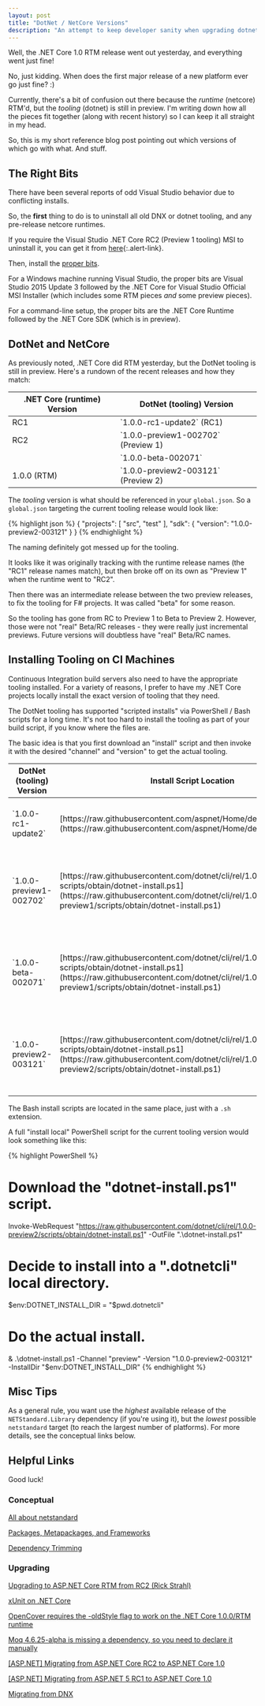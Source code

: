 ```yaml
---
layout: post
title: "DotNet / NetCore Versions"
description: "An attempt to keep developer sanity when upgrading dotnet / netcore projects."
---
```


Well, the .NET Core 1.0 RTM release went out yesterday, and everything went just fine!

No, just kidding. When does the first major release of a new platform ever go just fine? :)

Currently, there's a bit of confusion out there because the *runtime* (netcore) RTM'd, but the *tooling* (dotnet) is still in preview. I'm writing down how all the pieces fit together (along with recent history) so I can keep it all straight in my head.

So, this is my short reference blog post pointing out which versions of which go with what. And stuff.

## The Right Bits

There have been several reports of odd Visual Studio behavior due to conflicting installs.

So, the **first** thing to do is to uninstall all old DNX or dotnet tooling, and any pre-release netcore runtimes.

<div class="alert alert-info" markdown="1">
<i class="fa fa-hand-o-right fa-2x pull-left"></i>

If you require the Visual Studio .NET Core RC2 (Preview 1 tooling) MSI to uninstall it, you can get it from [here](https://download.microsoft.com/download/4/6/1/46116DFF-29F9-4FF8-94BF-F9BE05BE263B/DotNetCore.1.0.0.RC2-VS2015Tools.Preview1.exe){:.alert-link}.
</div>

Then, install the [proper bits](https://www.microsoft.com/net/core).

For a Windows machine running Visual Studio, the proper bits are Visual Studio 2015 Update 3 followed by the .NET Core for Visual Studio Official MSI Installer (which includes some RTM pieces *and* some preview pieces).

For a command-line setup, the proper bits are the .NET Core Runtime followed by the .NET Core SDK (which is in preview).

## DotNet and NetCore

As previously noted, .NET Core did RTM yesterday, but the DotNet tooling is still in preview. Here's a rundown of the recent releases and how they match:

<table class="table">
<thead>
<tr><th>.NET Core (runtime) Version</th><th>DotNet (tooling) Version</th></tr>
</thead>
<tbody>
<tr><td>RC1</td><td><span markdown="1">`1.0.0-rc1-update2` (RC1)</span></td></tr>
<tr><td>RC2</td><td><span markdown="1">`1.0.0-preview1-002702` (Preview 1)</span></td></tr>
<tr><td></td><td><span markdown="1">`1.0.0-beta-002071`</span></td></tr>
<tr><td>1.0.0 (RTM)</td><td><span markdown="1">`1.0.0-preview2-003121` (Preview 2)</span></td></tr>
</tbody>
</table>

The *tooling* version is what should be referenced in your `global.json`. So a `global.json` targeting the current tooling release would look like:

{% highlight json %}
{
    "projects": [ "src", "test" ],
    "sdk": {
    "version": "1.0.0-preview2-003121"
    }
}
{% endhighlight %}

<div class="alert alert-info" markdown="1">
<i class="fa fa-hand-o-right fa-2x pull-left"></i>

The naming definitely got messed up for the tooling.

It looks like it was originally tracking with the runtime release names (the "RC1" release names match), but then broke off on its own as "Preview 1" when the runtime went to "RC2".

Then there was an intermediate release between the two preview releases, to fix the tooling for F# projects. It was called "beta" for some reason.

So the tooling has gone from RC to Preview 1 to Beta to Preview 2. However, those were not "real" Beta/RC releases - they were really just incremental previews. Future versions will doubtless have "real" Beta/RC names.
</div>

## Installing Tooling on CI Machines

Continuous Integration build servers also need to have the appropriate tooling installed. For a variety of reasons, I prefer to have my .NET Core projects locally install the exact version of tooling that they need.

The DotNet tooling has supported "scripted installs" via PowerShell / Bash scripts for a long time. It's not too hard to install the tooling as part of your build script, if you know where the files are.

The basic idea is that you first download an "install" script and then invoke it with the desired "channel" and "version" to get the actual tooling.

<table class="table">
<thead>
<tr><th>DotNet (tooling) Version</th><th>Install Script Location</th><th>Install Script Invocation</th></tr>
</thead>
<tbody>
<tr><td><span markdown="1">`1.0.0-rc1-update2`</span></td><td><span markdown="1">[https://raw.githubusercontent.com/&#8203;aspnet/&#8203;Home/&#8203;dev/&#8203;dnvminstall.ps1](https://raw.githubusercontent.com/aspnet/Home/dev/dnvminstall.ps1)</span></td><td><span markdown="1">`dnvm install 1.0.0-rc1-update2`</span></td></tr>
<tr><td><span markdown="1">`1.0.0-preview1-002702`</span></td><td><span markdown="1">[https://raw.githubusercontent.com/&#8203;dotnet/&#8203;cli/&#8203;rel/&#8203;1.0.0-preview1/&#8203;scripts/&#8203;obtain/&#8203;dotnet-install.ps1](https://raw.githubusercontent.com/dotnet/cli/rel/1.0.0-preview1/scripts/obtain/dotnet-install.ps1)</span></td><td><span markdown="1">`dotnet-install.ps1 -Channel "preview" -Version "1.0.0-preview1-002702"`</span></td></tr>
<tr><td><span markdown="1">`1.0.0-beta-002071`</span></td><td><span markdown="1">[https://raw.githubusercontent.com/&#8203;dotnet/&#8203;cli/&#8203;rel/&#8203;1.0.0-preview1/&#8203;scripts/&#8203;obtain/&#8203;dotnet-install.ps1](https://raw.githubusercontent.com/dotnet/cli/rel/1.0.0-preview1/scripts/obtain/dotnet-install.ps1)</span></td><td><span markdown="1">`dotnet-install.ps1 -Channel "preview" -Version "1.0.0-beta-002071"`</span></td></tr>
<tr><td><span markdown="1">`1.0.0-preview2-003121`</span></td><td><span markdown="1">[https://raw.githubusercontent.com/&#8203;dotnet/&#8203;cli/&#8203;rel/&#8203;1.0.0-preview2/&#8203;scripts/&#8203;obtain/&#8203;dotnet-install.ps1](https://raw.githubusercontent.com/dotnet/cli/rel/1.0.0-preview2/scripts/obtain/dotnet-install.ps1)</span></td><td><span markdown="1">`dotnet-install.ps1 -Channel "preview" -Version "1.0.0-preview2-003121"`</span></td></tr>
</tbody>
</table>

The Bash install scripts are located in the same place, just with a `.sh` extension.

A full "install local" PowerShell script for the current tooling version would look something like this:

{% highlight PowerShell %}
# Download the "dotnet-install.ps1" script.
Invoke-WebRequest "https://raw.githubusercontent.com/dotnet/cli/rel/1.0.0-preview2/scripts/obtain/dotnet-install.ps1" -OutFile ".\dotnet-install.ps1"

# Decide to install into a ".dotnetcli" local directory.
$env:DOTNET_INSTALL_DIR = "$pwd\.dotnetcli"

# Do the actual install.
& .\dotnet-install.ps1 -Channel "preview" -Version "1.0.0-preview2-003121" -InstallDir "$env:DOTNET_INSTALL_DIR"
{% endhighlight %}

## Misc Tips

As a general rule, you want use the *highest* available release of the `NETStandard.Library` dependency (if you're using it), but the *lowest* possible `netstandard` target (to reach the largest number of platforms). For more details, see the conceptual links below.

## Helpful Links

Good luck!

### Conceptual

[All about netstandard](https://github.com/dotnet/corefx/blob/master/Documentation/architecture/net-platform-standard.md)

[Packages, Metapackages, and Frameworks](https://docs.microsoft.com/en-us/dotnet/articles/core/packages)

[Dependency Trimming](https://docs.microsoft.com/en-us/dotnet/articles/core/deploying/reducing-dependencies)

### Upgrading

[Upgrading to ASP.NET Core RTM from RC2 (Rick Strahl)](https://weblog.west-wind.com/posts/2016/Jun/27/Upgrading-to-ASPNET-Core-RTM-from-RC2)

[xUnit on .NET Core](https://xunit.github.io/docs/getting-started-dotnet-core.html)

[OpenCover requires the -oldStyle flag to work on the .NET Core 1.0.0/RTM runtime](https://github.com/dotnet/corefx/issues/8880)

[Moq 4.6.25-alpha is missing a dependency, so you need to declare it manually](http://stackoverflow.com/questions/37288385/moq-netcore-failing-for-net-core-rc2)

[[ASP.NET] Migrating from ASP.NET Core RC2 to ASP.NET Core 1.0](https://aspnet-aspnet.readthedocs-hosted.com/en/latest/migration/rc2-to-rtm.html)

[[ASP.NET] Migrating from ASP.NET 5 RC1 to ASP.NET Core 1.0](https://aspnet-aspnet.readthedocs-hosted.com/en/latest/migration/rc1-to-rtm.html)

[Migrating from DNX](https://docs.microsoft.com/en-us/dotnet/articles/core/migrating-from-dnx)
